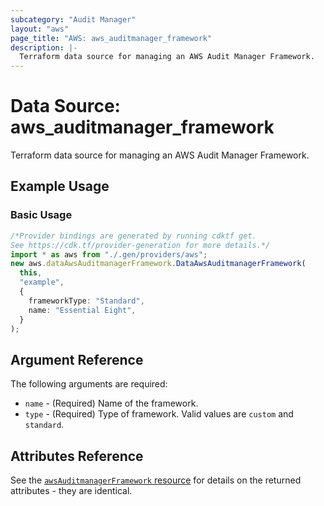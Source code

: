 ```yaml
---
subcategory: "Audit Manager"
layout: "aws"
page_title: "AWS: aws_auditmanager_framework"
description: |-
  Terraform data source for managing an AWS Audit Manager Framework.
---
```


# Data Source: aws\_auditmanager\_framework

Terraform data source for managing an AWS Audit Manager Framework.

## Example Usage

### Basic Usage

```typescript
/*Provider bindings are generated by running cdktf get.
See https://cdk.tf/provider-generation for more details.*/
import * as aws from "./.gen/providers/aws";
new aws.dataAwsAuditmanagerFramework.DataAwsAuditmanagerFramework(
  this,
  "example",
  {
    frameworkType: "Standard",
    name: "Essential Eight",
  }
);

```

## Argument Reference

The following arguments are required:

* `name` - (Required) Name of the framework.
* `type` - (Required) Type of framework. Valid values are `custom` and `standard`.

## Attributes Reference

See the [`awsAuditmanagerFramework` resource](/docs/providers/aws/r/auditmanager_framework.html) for details on the returned attributes - they are identical.
